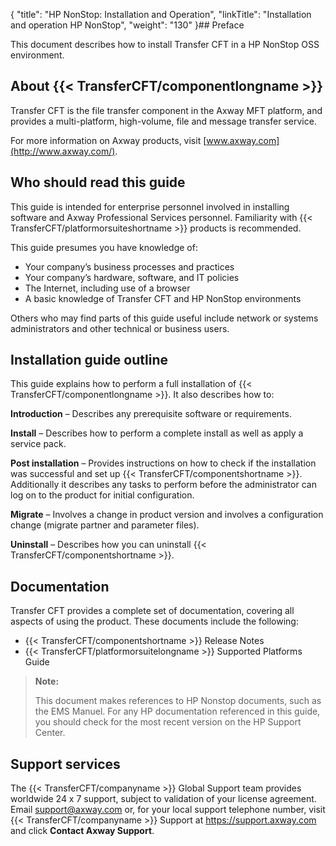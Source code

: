 {
    "title": "HP NonStop: Installation and Operation",
    "linkTitle": "Installation and operation HP NonStop",
    "weight": "130"
}## Preface

This document describes how to install Transfer CFT  in a HP NonStop OSS environment.

## About {{< TransferCFT/componentlongname  >}}

Transfer CFT is the file transfer component in the Axway MFT platform, and provides a multi-platform, high-volume, file and message transfer service.

For more information on Axway products, visit [www.axway.com](http://www.axway.com/).

## Who should read this guide

This guide is intended for enterprise personnel involved in installing software and Axway Professional Services personnel. Familiarity with {{< TransferCFT/platformorsuiteshortname  >}} products is recommended.

This guide presumes you have knowledge of:

-   Your company’s business processes and practices
-   Your company’s hardware, software, and IT policies
-   The Internet, including use of a browser
-   A basic knowledge of Transfer CFT and HP NonStop environments

Others who may find parts of this guide useful include network or systems administrators and other technical or business users.

## Installation guide outline

This guide explains how to perform a full installation of {{< TransferCFT/componentlongname  >}}. It also describes how to:

**Introduction** – Describes  any prerequisite software or requirements.

**Install** – Describes how to perform a complete install as well as apply a service pack.

**Post installation** – Provides instructions on how to check if the installation was successful and set up {{< TransferCFT/componentshortname  >}}. Additionally it describes any tasks to perform before the administrator can log on to the product for initial configuration.

**Migrate** – Involves a change in product version and  involves a configuration change (migrate partner and parameter files).

**Uninstall** – Describes how you can uninstall {{< TransferCFT/componentshortname  >}}.

## Documentation

Transfer CFT provides a complete set of documentation, covering all aspects of using the product. These documents include the following:

-   {{< TransferCFT/componentshortname >}}   Release Notes
-   {{< TransferCFT/platformorsuitelongname >}} Supported Platforms Guide

> **Note:**
>
> This document makes references to HP Nonstop documents, such as the EMS Manuel. For any HP documentation referenced in this guide, you should check for the most recent version on the HP Support Center.

## Support services

The {{< TransferCFT/companyname  >}} Global Support team provides worldwide 24 x 7 support, subject to validation of your license agreement. Email <support@axway.com> or, for your local support telephone number, visit  {{< TransferCFT/companyname  >}} Support at <a href="https://support.axway.com/" class="hyperlink">https://support.axway.com</a> and click **Contact Axway Support**.
